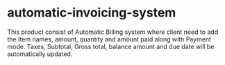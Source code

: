 # automatic-invoicing-system
This product consist of Automatic Billing system where client need to add the Item names, amount, quantity and amount paid along with Payment mode. Taxes, Subtotal, Gross total, balance amount and due date will be automatically updated.
